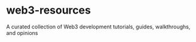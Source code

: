 # web3-resources
A curated collection of Web3 development tutorials, guides, walkthroughs, and opinions
